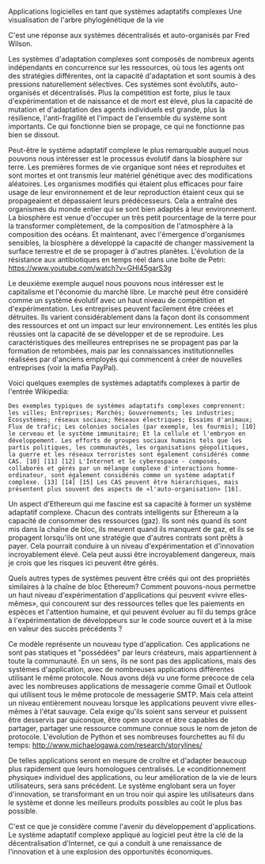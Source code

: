 Applications logicielles en tant que systèmes adaptatifs complexes
Une visualisation de l'arbre phylogénétique de la vie

C'est une réponse aux systèmes décentralisés et auto-organisés par Fred Wilson.

Les systèmes d'adaptation complexes sont composés de nombreux agents indépendants en concurrence sur les ressources, où tous les agents ont des stratégies différentes, ont la capacité d'adaptation et sont soumis à des pressions naturellement sélectives. Ces systèmes sont évolutifs, auto-organisés et décentralisés. Plus la compétition est forte, plus le taux d'expérimentation et de naissance et de mort est élevé, plus la capacité de mutation et d'adaptation des agents individuels est grande, plus la résilience, l'anti-fragilité et l'impact de l'ensemble du système sont importants. Ce qui fonctionne bien se propage, ce qui ne fonctionne pas bien se dissout.

Peut-être le système adaptatif complexe le plus remarquable auquel nous pouvons nous intéresser est le processus évolutif dans la biosphère sur terre. Les premières formes de vie organique sont nées et reproduites et sont mortes et ont transmis leur matériel génétique avec des modifications aléatoires. Les organismes modifiés qui étaient plus efficaces pour faire usage de leur environnement et de leur reproduction étaient ceux qui se propageaient et dépassaient leurs prédécesseurs. Cela a entraîné des organismes du monde entier qui se sont bien adaptés à leur environnement. La biosphère est venue d'occuper un très petit pourcentage de la terre pour la transformer complètement, de la composition de l'atmosphère à la composition des océans. Et maintenant, avec l'émergence d'organismes sensibles, la biosphère a développé la capacité de changer massivement la surface terrestre et de se propager à d'autres planètes.
L'évolution de la résistance aux antibiotiques en temps réel dans une boîte de Petri: https://www.youtube.com/watch?v=GHI45garS3g

Le deuxième exemple auquel nous pouvons nous intéresser est le capitalisme et l'économie du marché libre. Le marché peut être considéré comme un système évolutif avec un haut niveau de compétition et d'expérimentation. Les entreprises peuvent facilement être créées et détruites. Ils varient considérablement dans la façon dont ils consomment des ressources et ont un impact sur leur environnement. Les entités les plus réussies ont la capacité de se développer et de se reproduire. Les caractéristiques des meilleures entreprises ne se propagent pas par la formation de retombées, mais par les connaissances institutionnelles réalisées par d'anciens employés qui commencent à créer de nouvelles entreprises (voir la mafia PayPal).

Voici quelques exemples de systèmes adaptatifs complexes à partir de l'entrée Wikipedia:

    Des exemples typiques de systèmes adaptatifs complexes comprennent: les villes; Entreprises; Marchés; Gouvernements; les industries; Écosystèmes; réseaux sociaux; Réseaux électriques; Essaims d'animaux; Flux de trafic; Les colonies sociales (par exemple, les fourmis); [10] le cerveau et le système immunitaire; Et la cellule et l'embryon en développement. Les efforts de groupes sociaux humains tels que les partis politiques, les communautés, les organisations géopolitiques, la guerre et les réseaux terroristes sont également considérés comme CAS. [10] [11] [12] L'Internet et le cyberespace - composés, collaborés et gérés par un mélange complexe d'interactions homme-ordinateur, sont également considérés comme un système adaptatif complexe. [13] [14] [15] Les CAS peuvent être hiérarchiques, mais présentent plus souvent des aspects de «l'auto-organisation» [16].

Un aspect d'Ethereum qui me fascine est sa capacité à former un système adaptatif complexe. Chacun des contrats intelligents sur Ethereum a la capacité de consommer des ressources (gaz). Ils sont nés quand ils sont mis dans la chaîne de bloc, ils meurent quand ils manquent de gaz, et ils se propagent lorsqu'ils ont une stratégie que d'autres contrats sont prêts à payer. Cela pourrait conduire à un niveau d'expérimentation et d'innovation incroyablement élevé. Cela peut aussi être incroyablement dangereux, mais je crois que les risques ici peuvent être gérés.

Quels autres types de systèmes peuvent être créés qui ont des propriétés similaires à la chaîne de bloc Ethereum? Comment pouvons-nous permettre un haut niveau d'expérimentation d'applications qui peuvent «vivre elles-mêmes», qui concourent sur des ressources telles que les paiements en espèces et l'attention humaine, et qui peuvent évoluer au fil du temps grâce à l'expérimentation de développeurs sur le code source ouvert et à la mise en valeur des succès précédents ?

Ce modèle représente un nouveau type d'application. Ces applications ne sont pas statiques et "possédées" par leurs créateurs, mais appartiennent à toute la communauté. En un sens, ils ne sont pas des applications, mais des systèmes d'application, avec de nombreuses applications différentes utilisant le même protocole. Nous avons déjà vu une forme précoce de cela avec les nombreuses applications de messagerie comme Gmail et Outlook qui utilisent tous le même protocole de messagerie SMTP. Mais cela atteint un niveau entièrement nouveau lorsque les applications peuvent vivre elles-mêmes à l'état sauvage. Cela exige qu'ils soient sans serveur et puissent être desservis par quiconque, être open source et être capables de partager, partager une ressource commune connue sous le nom de jeton de protocole.
L'évolution de Python et ses nombreuses fourchettes au fil du temps: http://www.michaelogawa.com/research/storylines/

De telles applications seront en mesure de croître et d'adapter beaucoup plus rapidement que leurs homologues centralisés. Le «conditionnement physique» individuel des applications, ou leur amélioration de la vie de leurs utilisateurs, sera sans précédent. Le système englobant sera un foyer d'innovation, se transformant en un trou noir qui aspire les utilisateurs dans le système et donne les meilleurs produits possibles au coût le plus bas possible.

C'est ce que je considère comme l'avenir du développement d'applications. Le système adaptatif complexe appliqué au logiciel peut être la clé de la décentralisation d'Internet, ce qui a conduit à une renaissance de l'innovation et à une explosion des opportunités économiques.

